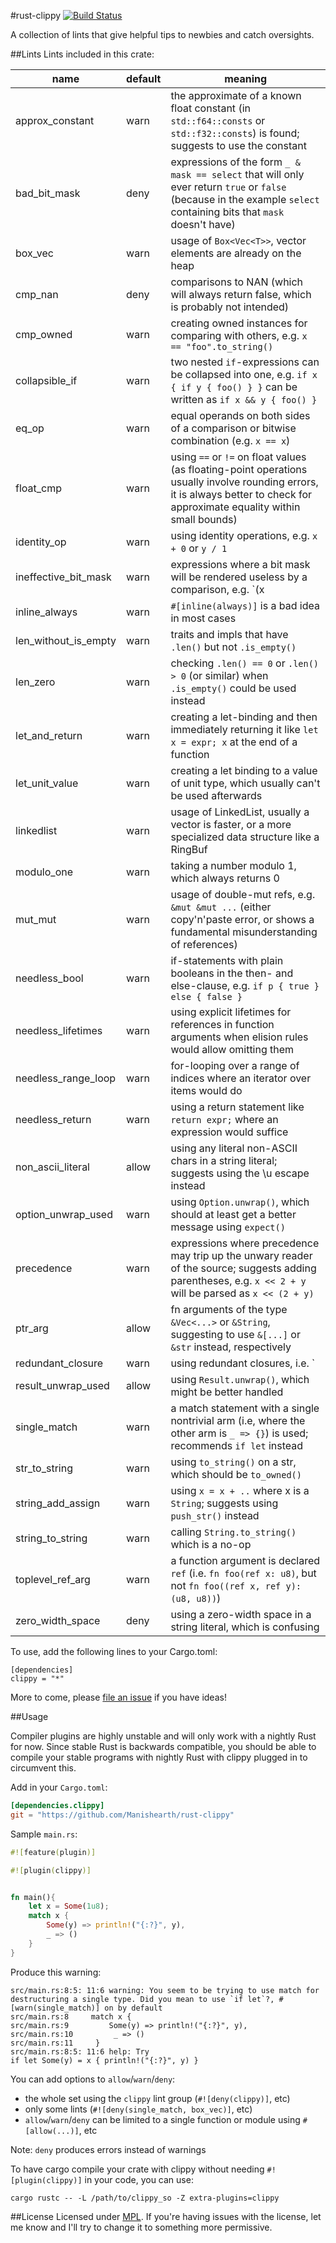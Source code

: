 #rust-clippy
[![Build Status](https://travis-ci.org/Manishearth/rust-clippy.svg?branch=master)](https://travis-ci.org/Manishearth/rust-clippy)

A collection of lints that give helpful tips to newbies and catch oversights.

##Lints
Lints included in this crate:

name                 | default | meaning
---------------------|---------|-----------------------------------------------------------------------------------------------------------------------------------------------------------------------------
approx_constant      | warn    | the approximate of a known float constant (in `std::f64::consts` or `std::f32::consts`) is found; suggests to use the constant
bad_bit_mask         | deny    | expressions of the form `_ & mask == select` that will only ever return `true` or `false` (because in the example `select` containing bits that `mask` doesn't have)
box_vec              | warn    | usage of `Box<Vec<T>>`, vector elements are already on the heap
cmp_nan              | deny    | comparisons to NAN (which will always return false, which is probably not intended)
cmp_owned            | warn    | creating owned instances for comparing with others, e.g. `x == "foo".to_string()`
collapsible_if       | warn    | two nested `if`-expressions can be collapsed into one, e.g. `if x { if y { foo() } }` can be written as `if x && y { foo() }`
eq_op                | warn    | equal operands on both sides of a comparison or bitwise combination (e.g. `x == x`)
float_cmp            | warn    | using `==` or `!=` on float values (as floating-point operations usually involve rounding errors, it is always better to check for approximate equality within small bounds)
identity_op          | warn    | using identity operations, e.g. `x + 0` or `y / 1`
ineffective_bit_mask | warn    | expressions where a bit mask will be rendered useless by a comparison, e.g. `(x | 1) > 2`
inline_always        | warn    | `#[inline(always)]` is a bad idea in most cases
len_without_is_empty | warn    | traits and impls that have `.len()` but not `.is_empty()`
len_zero             | warn    | checking `.len() == 0` or `.len() > 0` (or similar) when `.is_empty()` could be used instead
let_and_return       | warn    | creating a let-binding and then immediately returning it like `let x = expr; x` at the end of a function
let_unit_value       | warn    | creating a let binding to a value of unit type, which usually can't be used afterwards
linkedlist           | warn    | usage of LinkedList, usually a vector is faster, or a more specialized data structure like a RingBuf
modulo_one           | warn    | taking a number modulo 1, which always returns 0
mut_mut              | warn    | usage of double-mut refs, e.g. `&mut &mut ...` (either copy'n'paste error, or shows a fundamental misunderstanding of references)
needless_bool        | warn    | if-statements with plain booleans in the then- and else-clause, e.g. `if p { true } else { false }`
needless_lifetimes   | warn    | using explicit lifetimes for references in function arguments when elision rules would allow omitting them
needless_range_loop  | warn    | for-looping over a range of indices where an iterator over items would do
needless_return      | warn    | using a return statement like `return expr;` where an expression would suffice
non_ascii_literal    | allow   | using any literal non-ASCII chars in a string literal; suggests using the \\u escape instead
option_unwrap_used   | warn    | using `Option.unwrap()`, which should at least get a better message using `expect()`
precedence           | warn    | expressions where precedence may trip up the unwary reader of the source; suggests adding parentheses, e.g. `x << 2 + y` will be parsed as `x << (2 + y)`
ptr_arg              | allow   | fn arguments of the type `&Vec<...>` or `&String`, suggesting to use `&[...]` or `&str` instead, respectively
redundant_closure    | warn    | using redundant closures, i.e. `|a| foo(a)` (which can be written as just `foo`)
result_unwrap_used   | allow   | using `Result.unwrap()`, which might be better handled
single_match         | warn    | a match statement with a single nontrivial arm (i.e, where the other arm is `_ => {}`) is used; recommends `if let` instead
str_to_string        | warn    | using `to_string()` on a str, which should be `to_owned()`
string_add_assign    | warn    | using `x = x + ..` where x is a `String`; suggests using `push_str()` instead
string_to_string     | warn    | calling `String.to_string()` which is a no-op
toplevel_ref_arg     | warn    | a function argument is declared `ref` (i.e. `fn foo(ref x: u8)`, but not `fn foo((ref x, ref y): (u8, u8))`)
zero_width_space     | deny    | using a zero-width space in a string literal, which is confusing

To use, add the following lines to your Cargo.toml:

```
[dependencies]
clippy = "*"
```

More to come, please [file an issue](https://github.com/Manishearth/rust-clippy/issues) if you have ideas!

##Usage

Compiler plugins are highly unstable and will only work with a nightly Rust for now. Since stable Rust is backwards compatible, you should be able to compile your stable programs with nightly Rust with clippy plugged in to circumvent this.

Add in your `Cargo.toml`:
```toml
[dependencies.clippy]
git = "https://github.com/Manishearth/rust-clippy"
```

Sample `main.rs`:
```rust
#![feature(plugin)]

#![plugin(clippy)]


fn main(){
    let x = Some(1u8);
    match x {
        Some(y) => println!("{:?}", y),
        _ => ()
    }
}
```

Produce this warning:
```
src/main.rs:8:5: 11:6 warning: You seem to be trying to use match for destructuring a single type. Did you mean to use `if let`?, #[warn(single_match)] on by default
src/main.rs:8     match x {
src/main.rs:9         Some(y) => println!("{:?}", y),
src/main.rs:10         _ => ()
src/main.rs:11     }
src/main.rs:8:5: 11:6 help: Try
if let Some(y) = x { println!("{:?}", y) }
```

You can add options  to `allow`/`warn`/`deny`:
- the whole set using the `clippy` lint group (`#![deny(clippy)]`, etc)
- only some lints (`#![deny(single_match, box_vec)]`, etc)
- `allow`/`warn`/`deny` can be limited to a single function or module using `#[allow(...)]`, etc

Note: `deny` produces errors instead of warnings

To have cargo compile your crate with clippy without needing `#![plugin(clippy)]`
in your code, you can use:

```
cargo rustc -- -L /path/to/clippy_so -Z extra-plugins=clippy
```

##License
Licensed under [MPL](https://www.mozilla.org/MPL/2.0/). If you're having issues with the license, let me know and I'll try to change it to something more permissive.
